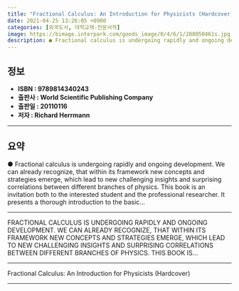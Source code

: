 ```yaml
---
title: "Fractional Calculus: An Introduction for Physicists (Hardcover)"
date: 2021-04-25 13:26:05 +0900
categories: [외국도서, 대학교재-전문서적]
image: https://bimage.interpark.com/goods_image/0/4/6/1/208050461s.jpg
description: ● Fractional calculus is undergoing rapidly and ongoing development. We can already recognize, that within its framework new concepts and strategies emerge, wh
---
```


## **정보**

- **ISBN : 9789814340243**
- **출판사 : World Scientific Publishing Company**
- **출판일 : 20110116**
- **저자 : Richard Herrmann**

------



## **요약**

●  Fractional calculus is undergoing rapidly and ongoing development. We can already recognize, that within its framework new concepts and strategies emerge, which lead to new challenging insights and surprising correlations between different branches of physics. This book is an invitation both to the interested student and the professional researcher. It presents a thorough introduction to the basic...

------

FRACTIONAL CALCULUS IS UNDERGOING RAPIDLY AND ONGOING DEVELOPMENT. WE CAN ALREADY RECOGNIZE, THAT WITHIN ITS FRAMEWORK NEW CONCEPTS AND STRATEGIES EMERGE, WHICH LEAD TO NEW CHALLENGING INSIGHTS AND SURPRISING CORRELATIONS BETWEEN DIFFERENT BRANCHES OF PHYSICS. THIS BOOK IS... 

------


Fractional Calculus: An Introduction for Physicists (Hardcover) 

------


